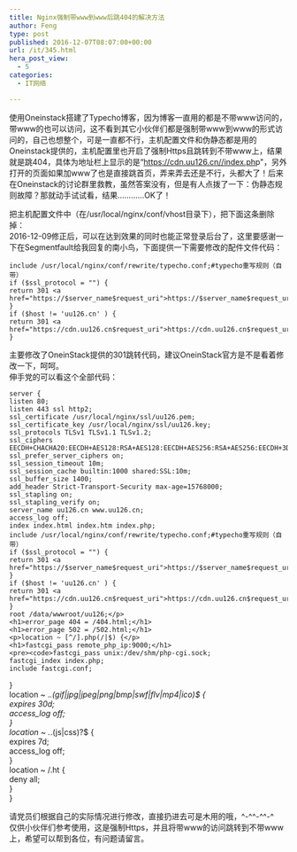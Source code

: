 ```yaml
---
title: Nginx强制带www到www后跳404的解决方法
author: Feng
type: post
published: 2016-12-07T08:07:00+00:00
url: /it/345.html
hera_post_view:
  - 5
categories:
  - IT网络

---
```

使用Oneinstack搭建了Typecho博客，因为博客一直用的都是不带www访问的，带www的也可以访问，这不看到其它小伙伴们都是强制带www到www的形式访问的，自己也想整个，可是一直都不行，主机配置文件和伪静态都是用的Oneinstack提供的，主机配置里也开启了强制Https且跳转到不带www上，结果就是跳404，具体为地址栏上显示的是“[<https://cdn.uu126.cn//index.ph>][1]p"，另外打开的页面如果加www了也是直接跳首页，弄来弄去还是不行，头都大了！后来在Oneinstack的讨论群里救教，虽然答案没有，但是有人点拨了一下：伪静态规则故障？那就动手试试看，结果…………OK了！

把主机配置文件中（在/usr/local/nginx/conf/vhost目录下），把下面这条删除掉：  
2016-12-09修正后，可以在达到效果的同时也能正常登录后台了，这里要感谢一下在Segmentfault给我回复的南小鸟，下面提供一下需要修改的配件文件代码：

<pre><code class="lang-php">include /usr/local/nginx/conf/rewrite/typecho.conf;#typecho重写规则（自带）
if ($ssl_protocol = "") {
return 301 &lt;a href="https://$server_name$request_uri">https://$server_name$request_uri&lt;/a>;
}
if ($host != 'uu126.cn' ) {
return 301 &lt;a href="https://cdn.uu126.cn$request_uri">https://cdn.uu126.cn$request_uri&lt;/a>;
} </code></pre>

主要修改了OneinStack提供的301跳转代码，建议OneinStack官方是不是看着修改一下，呵呵。  
伸手党的可以看这个全部代码：

<pre><code class="lang-php">server {
listen 80;
listen 443 ssl http2;
ssl_certificate /usr/local/nginx/ssl/uu126.pem;
ssl_certificate_key /usr/local/nginx/ssl/uu126.key;
ssl_protocols TLSv1 TLSv1.1 TLSv1.2;
ssl_ciphers EECDH+CHACHA20:EECDH+AES128:RSA+AES128:EECDH+AES256:RSA+AES256:EECDH+3DES:RSA+3DES:!MD5;
ssl_prefer_server_ciphers on;
ssl_session_timeout 10m;
ssl_session_cache builtin:1000 shared:SSL:10m;
ssl_buffer_size 1400;
add_header Strict-Transport-Security max-age=15768000;
ssl_stapling on;
ssl_stapling_verify on;
server_name uu126.cn www.uu126.cn;
access_log off;
index index.html index.htm index.php;
include /usr/local/nginx/conf/rewrite/typecho.conf;#typecho重写规则（自带）
if ($ssl_protocol = "") {
return 301 &lt;a href="https://$server_name$request_uri">https://$server_name$request_uri&lt;/a>;
}
if ($host != 'uu126.cn' ) {
return 301 &lt;a href="https://cdn.uu126.cn$request_uri">https://cdn.uu126.cn$request_uri&lt;/a>;
}
root /data/wwwroot/uu126;&lt;/p>
&lt;h1>error_page 404 = /404.html;&lt;/h1>
&lt;h1>error_page 502 = /502.html;&lt;/h1>
&lt;p>location ~ [^/].php(/|$) {&lt;/p>
&lt;h1>fastcgi_pass remote_php_ip:9000;&lt;/h1>
&lt;pre>&lt;code>fastcgi_pass unix:/dev/shm/php-cgi.sock;
fastcgi_index index.php;
include fastcgi.conf;</code></pre>

}  
location ~ ._.(gif|jpg|jpeg|png|bmp|swf|flv|mp4|ico)$ {  
expires 30d;  
access_log off;  
}  
location ~ ._.(js|css)?$ {  
expires 7d;  
access_log off;  
}  
location ~ /.ht {  
deny all;  
}  
}</code>

请党员们根据自己的实际情况进行修改，直接扔进去可是木用的哦，^-^^-^^-^  
仅供小伙伴们参考使用，这是强制Https，并且将带www的访问跳转到不带www上，希望可以帮到各位，有问题请留言。

 [1]: https://cdn.uu126.cn//index.ph